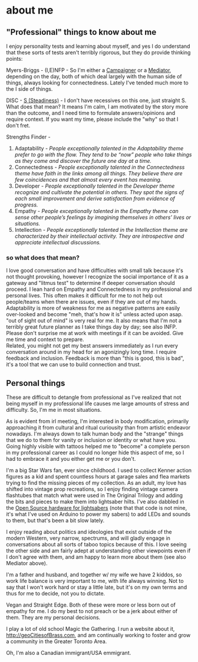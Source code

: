 # about me
## "Professional" things to know about me

I enjoy personality tests and learning about myself, and yes I do understand that these sorts of tests aren't terribly rigorous, but they do provide thinking points:

Myers-Briggs - (I,E)NFP - So I'm either a [Campaigner](https://www.16personalities.com/enfp-personality) or a [Mediator](https://www.16personalities.com/infp-personality), depending on the day, both of which deal largely with the human side of things, always looking for connectedness.  Lately I've tended much more to the I side of things.

DISC - [S (Steadiness)](https://www.discprofile.com/what-is-disc/overview/steadiness/) - I don't have recessives on this one, just straight S.  What does that mean? It means I'm calm, I am motivated by the story more than the outcome, and I need time to formulate answers/opinions and require context.  If you want my time, please include the "why" so that I don't fret. 

Strengths Finder - 
  1. Adaptability - _People exceptionally talented in the Adaptability theme prefer to go with the flow. They tend to be “now” people who take things as they come and discover the future one day at a time._
  2. Connectedness -  _People exceptionally talented in the Connectedness theme have faith in the links among all things. They believe there are few coincidences and that almost every event has meaning._
  3. Developer - _People exceptionally talented in the Developer theme recognize and cultivate the potential in others. They spot the signs of each small improvement and derive satisfaction from evidence of progress._
  4. Empathy - _People exceptionally talented in the Empathy theme can sense other people’s feelings by imagining themselves in others’ lives or situations._
  5. Intellection - _People exceptionally talented in the Intellection theme are characterized by their intellectual activity. They are introspective and appreciate intellectual discussions._

### so what does that mean?

I love good conversation and have difficulties with small talk because it's not thought provoking, however I recognize the social importance of it as a gateway and "litmus test" to determine if deeper conversation should proceed. 
I lean hard on Empathy and Connectedness in my professional and personal lives. This often makes it difficult for me to not help out people/teams when there are issues, even if they are out of my hands.
Adaptability is more of weakness for me as negative patterns are easily over-looked and become "meh, that's how it is" unless acted upon asap. "out of sight out of mind" is very real for me. It also means that I'm not a terribly great future planner as I take things day by day; see also INFP. 
Please don't surprise me at work with meetings if it can be avoided. Give me time and context to prepare.  
Related, you might not get my best answers immediately as I run every conversation around in my head for an agonizingly long time. 
I require feedback and inclusion.  Feedback is more than "this is good, this is bad", it's a tool that we can use to build connection and trust.

## Personal things

These are difficult to detangle from professional as I've realized that not being myself in my professional life causes me large amounts of stress and difficulty. So, I'm me in most situations. 

As is evident from irl meeting, I'm interested in body modification, primarily approaching it from cultural and ritual curiousity than from artistic endeavor nowadays. I'm always down to talk human body and the "strange" things that we do to them for vanity or inclusion or identity or what have you.  Going highly visible with tattoos helped me to "become" a complete person in my professional career as I could no longer hide this aspect of me, so I had to embrace it and you either get me or you don't.

I'm a big Star Wars fan, ever since childhood. I used to collect Kenner action figures as a kid and spent countless hours at garage sales and flea markets trying to find the missing pieces of my collection.  As an adult, my love has shifted into vintage prop recreations, so I enjoy finding vintage camera flashtubes that match what were used in The Original Trilogy and adding the bits and pieces to make them into lightsaber hilts. I've also dabbled in the [Open Source hardware for lightsabers](https://github.com/Protonerd/FX-SaberOS/wiki/Introduction) (note that that code is not mine, it's what I've used on Arduino to power my sabers) to add LEDs and sounds to them, but that's been a bit slow lately.

I enjoy reading about politics and ideologies that exist outside of the modern Western, very narrow, spectrums, and will gladly engage in conversations about all sorts of taboo topics because of this. I love seeing the other side and am fairly adept at understanding other viewpoints even if I don't agree with them, and am happy to learn more about them (see also Mediator above).  

I'm a father and husband, and together w/ my wife we have 2 kiddos, so work life balance is very important to me, with life always winning.  Not to say that I won't work hard or stay a little late, but it's on my own terms and thus for me to decide, not you to dictate.

Vegan and Straight Edge. Both of these were more or less born out of empathy for me. I do my best to not preach or be a jerk about either of them. They are my personal decisions.

I play a lot of old school Magic the Gathering. I run a website about it, http://geoCitiesofBrass.com, and am continually working to foster and grow a community in the Greater Toronto Area.

Oh, I'm also a Canadian immigrant/USA emmigrant. 
